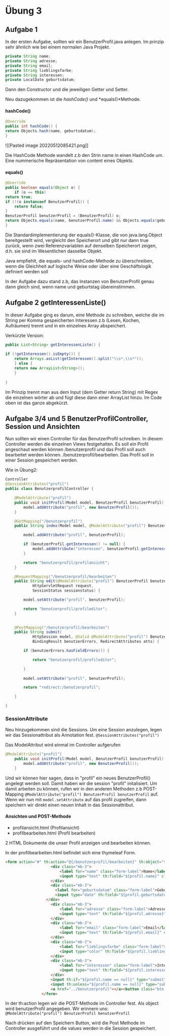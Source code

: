 # Übung 3

## Aufgabe 1

In der ersten Aufgabe, sollten wir ein BenutzerProfil.java anlegen. Im prinzip sehr ähnlich wie bei einem normalen Java Projekt.

```java
private String name;
private String adresse;
private String email;
private String lieblingsfarbe;
private String interessen;
private LocalDate geburtsdatum;
```

Dann den Constructor und die jeweiligen Getter und Setter.

Neu dazugekommen ist die *hashCode()* und *equals()*Methode.

#### hashCode()
```java
@Override
public int hashCode() {
return Objects.hash(name, geburtsdatum);
}
```

![[Pasted image 20220512085421.png]]

Die HashCode Methode wandelt z.b den Strin name in einen HashCode um. 
Eine nummerische Repräsentation von content eines Objekts.

#### equals()

```java
@Override
public boolean equals(Object o) {
	if (o == this)
return true;
if (!(o instanceof BenutzerProfil)) {
	return false;
}
BenutzerProfil benutzerProfil = (BenutzerProfil) o;
return Objects.equals(name, benutzerProfil.name) && Objects.equals(geburtsdatum, benutzerProfil.geburtsdatum);
}
```

Die Standardimplementierung der equals()-Klasse, die von java.lang.Object bereitgestellt wird, vergleicht den Speicherort und gibt nur dann true zurück, wenn zwei Referenzvariablen auf denselben Speicherort zeigen, d.h. sie sind im Wesentlichen dasselbe Objekt. 

Java empfiehlt, die equals- und hashCode-Methode zu überschreiben, wenn die Gleichheit auf logische Weise oder über eine Geschäftslogik definiert werden soll

In der Aufgabe dazu stand z.b, das Instanzen von BenutzerProfil genau dann gleich sind, wenn name und geburtstag übereinstimmen.


## Aufgabe 2 getInteressenListe()

In dieser Aufgabe ging es darum, eine Methode zu schreiben, welche die im String per Komma gespeicherten Interessen z.b (Lesen, Kochen, Aufräumen)
trennt und in ein einzelnes Array abspeichert.

Verkürzte Version:
```java
public List<String> getInteressenListe() {
	
if (!getInteressen().isEmpty()) {
	return Arrays.asList(getInteressen().split("\\s*,\\s*"));
	} else {
	return new ArrayList<String>();
	}
	
}
```

Im Prinzip trennt man aus dem Input (dem Getter return String) mit Regex die einzelnen wörter ab und fügt diese dann einer ArrayList hinzu.
Im Code oben ist das ganze abgekürzt. 

## Aufgabe 3/4 und 5 BenutzerProfilController, Session und Ansichten
Nun sollten wir einen Controller für das BenutzerProfil schreiben.
In diesem Controller werden die einzelnen Views festgehalten. Es soll ein Profil angeschaut werden können /benutzerprofil und das Profil soll auch bearbeitet werden können. /benutzerprofil/bearbeiten. Das Profil soll in einer Session gespeichert werden.

Wie in Übung2:

```java
Controller
@SessionAttributes("profil")
public class BenutzerprofilController {

    @ModelAttribute("profil")
    public void initProfil(Model model, BenutzerProfil benutzerProfil) {
        model.addAttribute("profil", new BenutzerProfil());
    }

    @GetMapping("/benutzerprofil")
    public String index(Model model, @ModelAttribute("profil") BenutzerProfil benutzerProfil) {

        model.addAttribute("profil", benutzerProfil);

        if (benutzerProfil.getInteressen() != null) {
            model.addAttribute("interessen", benutzerProfil.getInteressenListeInput(benutzerProfil.getInteressen()));
        }

        return "benutzerprofil/profilansicht";
    }

    @RequestMapping("/benutzerprofil/bearbeiten")
    public String edit(@ModelAttribute("profil") BenutzerProfil benutzerProfil, HttpSession model,
            HttpServletRequest request,
            SessionStatus sessionstatus) {

        model.setAttribute("profil", benutzerProfil);

        return "benutzerprofil/profileditor";
    }

    
    @PostMapping("/benutzerprofil/bearbeiten")
    public String submit(
            HttpSession model, @Valid @ModelAttribute("profil") BenutzerProfil benutzerProfil,
            BindingResult benutzerErrors, RedirectAttributes atts) {

        if (benutzerErrors.hasFieldErrors()) {

            return "benutzerprofil/profileditor";

        }
     
        model.setAttribute("profil", benutzerProfil);

        return "redirect:/benutzerprofil";

    }

}
```

### SessionAttribute

Neu hinzugekommen sind die Sessions.
Um eine Session anzulegen, legen wir das Sessionattribut als Annotation fest. ```@SessionAttributes("profil")```

Das ModelAttribut wird einmal im Controller aufgerufen
```java
@ModelAttribute("profil")
    public void initProfil(Model model, BenutzerProfil benutzerProfil) {
        model.addAttribute("profil", new BenutzerProfil());
    }
```
Und wir können hier sagen, dass in "profil" ein neues BenutzerProfil() angelegt werden soll. Damit haben wir die session "profil" initalisiert.
Um damit arbeiten zu können, rufen wir in den anderen Methoden z.b POST-Mapping ```@ModelAttribute("profil") BenutzerProfil benutzerProfil``` auf.
Wenn wir nun mit ```model.setAttribute``` auf das profil zugreifen, dann speichern wir direkt einen neuen Inhalt in das Sessionattribut.

#### Ansichten und POST-Methode

- profilansicht.html (Profilansicht)
- profilbearbeiten.html (Profil bearbeiten)

2 HTML Dokumente die unser Profil anzeigen und bearbeiten können.

In der profilbearbeiten.html befindet sich eine thymeleaf Form.
```html
<form action="#" th:action="@{/benutzerprofil/bearbeiten}" th:object="${benutzerProfil}" th:method="POST" method="post">
                    <div class="mb-3">
                        <label for="name" class="form-label">Name</label>
                        <input type="text" th:field="${profil.name}" class="form-control" id="name" required="required">
                    </div>
                    <div class="mb-3">
                      <label for="geburtsdatum" class="form-label">Geburtsdatum</label>
                      <input type="date" th:field="${profil.geburtsdatum}" class="form-control" id="geburtsdatum" required="required">
                  </div>
                    <div class="mb-3">
                        <label for="adresse" class="form-label">Adresse</label>
                        <input type="text" th:field="${profil.adresse}" class="form-control" id="adresse" required="required">
                    </div>
                    <div class="mb-3">
                        <label for="email" class="form-label">Email</label>
                        <input type="text" th:field="${profil.email}" class="form-control" id="email" required="required">
                    </div>
                    <div class="mb-3">
                        <label for="lieblingsfarbe" class="form-label">Lieblingsfarbe</label>
                        <input type="color" th:field="${profil.lieblingsfarbe}" class="form-control" id="lieblingsfarbe" required="required">
                    </div>
                    <div class="mb-3">
                        <label for="interessen" class="form-label">Interessen</label>
                        <input type="text" th:field="${profil.interessen}" class="form-control" id="interessen">
                    </div>
                    <input th:if="${profil.name == null}" type="submit" class="btn btn-primary" value="Anlegen">
                    <input th:unless="${profil.name == null}" type="submit" class="btn btn-primary" value="Speichern">
                    <a href="../benutzerprofil"></a><button class="btn btn-primary">Zurück</button>
                </form>
```
In der th:action legen wir die POST-Methode im Controller fest. Als object wird benutzerProfil angegeben. Wir erinnern uns: ```@ModelAttribute("profil") BenutzerProfil benutzerProfil```

Nach drücken auf den Speichern Button, wird die Post Methode im Controller ausgeführt und die values werden in die Session gespeichert.

